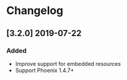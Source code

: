 # Changelog

## [3.2.0] 2019-07-22

### Added

- Improve support for embedded resources
- Support Phoenix 1.4.7+
